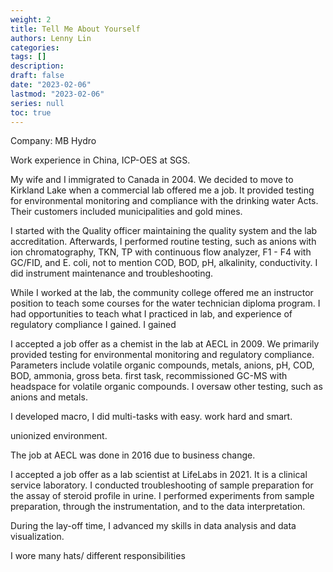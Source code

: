 ```yaml
---
weight: 2
title: Tell Me About Yourself
authors: Lenny Lin
categories: 
tags: []
description: 
draft: false
date: "2023-02-06"
lastmod: "2023-02-06"
series: null
toc: true
---
```


Company: MB Hydro

Work experience in China, ICP-OES at SGS.

My wife and I immigrated to Canada in 2004.  We decided to move to Kirkland Lake when a commercial lab offered me a job.  It provided testing for environmental monitoring and compliance with the drinking water Acts.  Their customers included municipalities and gold mines.  

I started with the Quality officer maintaining the quality system and the lab accreditation.  Afterwards, I performed routine testing, such as anions with ion chromatography, TKN, TP with continuous flow analyzer, F1 - F4 with GC/FID, and E. coli, not to mention COD, BOD, pH, alkalinity, conductivity.  I did instrument maintenance and troubleshooting.  

While I worked at the lab, the community college offered me an instructor position to teach some courses for the water technician diploma program.  I had opportunities to teach what I practiced in lab, and experience of regulatory compliance I gained. I gained 

I accepted a job offer as a chemist in the lab at AECL in 2009. We primarily provided testing for environmental monitoring and regulatory compliance.  Parameters include volatile organic compounds, metals, anions, pH, COD, BOD, ammonia, gross beta.   first task, recommissioned GC-MS with headspace for volatile organic compounds. I oversaw other testing, such as anions and metals. 

I developed macro, I did multi-tasks with easy. work hard and smart.  

unionized environment.

The job at AECL was done in 2016 due to business change.

I accepted a job offer as a lab scientist at LifeLabs in 2021.  It is a clinical service laboratory.  I conducted troubleshooting of sample preparation for the assay of steroid profile in urine.  I performed experiments from sample preparation, through the instrumentation, and to the data interpretation.

During the lay-off time, I advanced my skills in data analysis and data visualization.




I wore many hats/ different responsibilities  